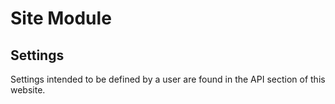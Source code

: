 # Site Module



## Settings

Settings intended to be defined by a user are found in the API section of this website.